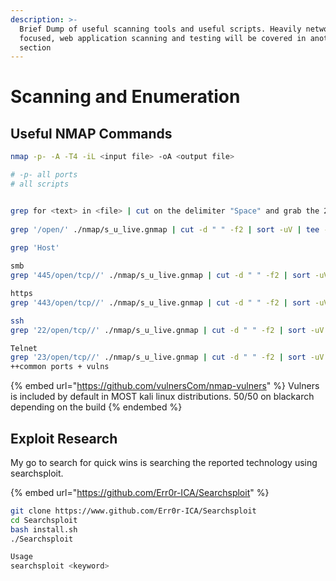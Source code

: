 ```yaml
---
description: >-
  Brief Dump of useful scanning tools and useful scripts. Heavily network
  focused, web application scanning and testing will be covered in another
  section
---
```


# Scanning and Enumeration



## Useful NMAP Commands

```bash
nmap -p- -A -T4 -iL <input file> -oA <output file>

# -p- all ports
# all scripts


grep for <text> in <file> | cut on the delimiter "Space" and grab the 2nd field | sort unique + natural sort of (version) numbers within text | put & append into <file>
	
grep '/open/' ./nmap/s_u_live.gnmap | cut -d " " -f2 | sort -uV | tee -a ./nmap/hosts-live.txt
	
grep 'Host'

smb
grep '445/open/tcp//' ./nmap/s_u_live.gnmap | cut -d " " -f2 | sort -uV | tee -a ./nmap/hosts-smb.txt

https
grep '443/open/tcp//' ./nmap/s_u_live.gnmap | cut -d " " -f2 | sort -uV | tee -a ./nmap/hosts-ssl.txt

ssh
grep '22/open/tcp//' ./nmap/s_u_live.gnmap | cut -d " " -f2 | sort -uV | tee -a ./nmap/hosts-ssh.txt

Telnet
grep '23/open/tcp//' ./nmap/s_u_live.gnmap | cut -d " " -f2 | sort -uV | tee -a ./nmap/hosts-telnet.txt
++common ports + vulns

```



{% embed url="https://github.com/vulnersCom/nmap-vulners" %}
Vulners is included by default in MOST kali linux distributions. 50/50 on blackarch depending on the build
{% endembed %}

## Exploit Research

My go to search for quick wins is searching the reported technology using searchsploit.

{% embed url="https://github.com/Err0r-ICA/Searchsploit" %}

```bash
git clone https://www.github.com/Err0r-ICA/Searchsploit
cd Searchsploit 
bash install.sh
./Searchsploit

Usage
searchsploit <keyword>
```

